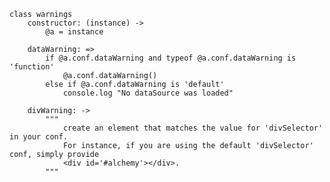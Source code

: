     class warnings
        constructor: (instance) ->
            @a = instance
        
        dataWarning: =>
            if @a.conf.dataWarning and typeof @a.conf.dataWarning is 'function'
                @a.conf.dataWarning()
            else if @a.conf.dataWarning is 'default'
                console.log "No dataSource was loaded"

        divWarning: ->
            """
                create an element that matches the value for 'divSelector' in your conf.
                For instance, if you are using the default 'divSelector' conf, simply provide
                <div id='#alchemy'></div>.
            """
